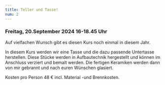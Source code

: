 ```yaml
---
title: Teller und Tasse!
num: 2
---
```

### Freitag, 20.September 2024     16-18.45 Uhr

Auf vielfachen Wunsch gibt es diesen Kurs noch einmal in diesem Jahr.

In diesem Kurs werden wir eine Tasse und die dazu passende Untertasse herstellen. Diese Stücke werden in Aufbautechnik hergestellt und können im Anschluss verziert und bemalt werden. Die fertigen Keramiken werden dann von mir gebrannt und nach euren Wünschen glasiert.

Kosten pro Person 48 € incl. Material -und Brennkosten.
